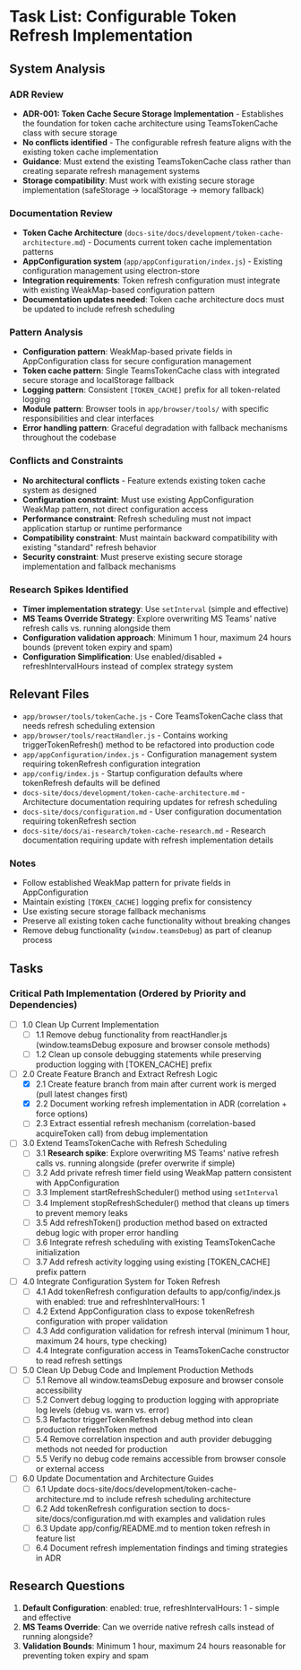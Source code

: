 # Task List: Configurable Token Refresh Implementation

<!-- toc -->

## System Analysis

### ADR Review

- **ADR-001: Token Cache Secure Storage Implementation** - Establishes the foundation for token cache architecture using TeamsTokenCache class with secure storage
- **No conflicts identified** - The configurable refresh feature aligns with the existing token cache implementation
- **Guidance**: Must extend the existing TeamsTokenCache class rather than creating separate refresh management systems
- **Storage compatibility**: Must work with existing secure storage implementation (safeStorage → localStorage → memory fallback)

### Documentation Review

- **Token Cache Architecture** (`docs-site/docs/development/token-cache-architecture.md`) - Documents current token cache implementation patterns
- **AppConfiguration system** (`app/appConfiguration/index.js`) - Existing configuration management using electron-store
- **Integration requirements**: Token refresh configuration must integrate with existing WeakMap-based configuration pattern
- **Documentation updates needed**: Token cache architecture docs must be updated to include refresh scheduling

### Pattern Analysis

- **Configuration pattern**: WeakMap-based private fields in AppConfiguration class for secure configuration management
- **Token cache pattern**: Single TeamsTokenCache class with integrated secure storage and localStorage fallback
- **Logging pattern**: Consistent `[TOKEN_CACHE]` prefix for all token-related logging
- **Module pattern**: Browser tools in `app/browser/tools/` with specific responsibilities and clear interfaces
- **Error handling pattern**: Graceful degradation with fallback mechanisms throughout the codebase

### Conflicts and Constraints

- **No architectural conflicts** - Feature extends existing token cache system as designed
- **Configuration constraint**: Must use existing AppConfiguration WeakMap pattern, not direct configuration access
- **Performance constraint**: Refresh scheduling must not impact application startup or runtime performance
- **Compatibility constraint**: Must maintain backward compatibility with existing "standard" refresh behavior
- **Security constraint**: Must preserve existing secure storage implementation and fallback mechanisms

### Research Spikes Identified

- **Timer implementation strategy**: Use `setInterval` (simple and effective)
- **MS Teams Override Strategy**: Explore overwriting MS Teams' native refresh calls vs. running alongside them
- **Configuration validation approach**: Minimum 1 hour, maximum 24 hours bounds (prevent token expiry and spam)
- **Configuration Simplification**: Use enabled/disabled + refreshIntervalHours instead of complex strategy system

## Relevant Files

- `app/browser/tools/tokenCache.js` - Core TeamsTokenCache class that needs refresh scheduling extension
- `app/browser/tools/reactHandler.js` - Contains working triggerTokenRefresh() method to be refactored into production code
- `app/appConfiguration/index.js` - Configuration management system requiring tokenRefresh configuration integration
- `app/config/index.js` - Startup configuration defaults where tokenRefresh defaults will be defined
- `docs-site/docs/development/token-cache-architecture.md` - Architecture documentation requiring updates for refresh scheduling
- `docs-site/docs/configuration.md` - User configuration documentation requiring tokenRefresh section
- `docs-site/docs/ai-research/token-cache-research.md` - Research documentation requiring update with refresh implementation details

### Notes

- Follow established WeakMap pattern for private fields in AppConfiguration
- Maintain existing `[TOKEN_CACHE]` logging prefix for consistency
- Use existing secure storage fallback mechanisms
- Preserve all existing token cache functionality without breaking changes
- Remove debug functionality (`window.teamsDebug`) as part of cleanup process

## Tasks

### Critical Path Implementation (Ordered by Priority and Dependencies)

- [ ] 1.0 Clean Up Current Implementation
  - [ ] 1.1 Remove debug functionality from reactHandler.js (window.teamsDebug exposure and browser console methods)  
  - [ ] 1.2 Clean up console debugging statements while preserving production logging with [TOKEN_CACHE] prefix

- [ ] 2.0 Create Feature Branch and Extract Refresh Logic
  - [x] 2.1 Create feature branch from main after current work is merged (pull latest changes first)
  - [x] 2.2 Document working refresh implementation in ADR (correlation + force options)
  - [ ] 2.3 Extract essential refresh mechanism (correlation-based acquireToken call) from debug implementation

- [ ] 3.0 Extend TeamsTokenCache with Refresh Scheduling  
  - [ ] 3.1 **Research spike**: Explore overwriting MS Teams' native refresh calls vs. running alongside (prefer overwrite if simple)
  - [ ] 3.2 Add private refresh timer field using WeakMap pattern consistent with AppConfiguration
  - [ ] 3.3 Implement startRefreshScheduler() method using `setInterval`
  - [ ] 3.4 Implement stopRefreshScheduler() method that cleans up timers to prevent memory leaks
  - [ ] 3.5 Add refreshToken() production method based on extracted debug logic with proper error handling
  - [ ] 3.6 Integrate refresh scheduling with existing TeamsTokenCache initialization
  - [ ] 3.7 Add refresh activity logging using existing [TOKEN_CACHE] prefix pattern

- [ ] 4.0 Integrate Configuration System for Token Refresh
  - [ ] 4.1 Add tokenRefresh configuration defaults to app/config/index.js with enabled: true and refreshIntervalHours: 1
  - [ ] 4.2 Extend AppConfiguration class to expose tokenRefresh configuration with proper validation
  - [ ] 4.3 Add configuration validation for refresh interval (minimum 1 hour, maximum 24 hours, type checking) 
  - [ ] 4.4 Integrate configuration access in TeamsTokenCache constructor to read refresh settings

- [ ] 5.0 Clean Up Debug Code and Implement Production Methods
  - [ ] 5.1 Remove all window.teamsDebug exposure and browser console accessibility
  - [ ] 5.2 Convert debug logging to production logging with appropriate log levels (debug vs. warn vs. error)
  - [ ] 5.3 Refactor triggerTokenRefresh debug method into clean production refreshToken method
  - [ ] 5.4 Remove correlation inspection and auth provider debugging methods not needed for production
  - [ ] 5.5 Verify no debug code remains accessible from browser console or external access

- [ ] 6.0 Update Documentation and Architecture Guides
  - [ ] 6.1 Update docs-site/docs/development/token-cache-architecture.md to include refresh scheduling architecture
  - [ ] 6.2 Add tokenRefresh configuration section to docs-site/docs/configuration.md with examples and validation rules
  - [ ] 6.3 Update app/config/README.md to mention token refresh in feature list
  - [ ] 6.4 Document refresh implementation findings and timing strategies in ADR

## Research Questions

1. **Default Configuration**: enabled: true, refreshIntervalHours: 1 - simple and effective
2. **MS Teams Override**: Can we override native refresh calls instead of running alongside?
3. **Validation Bounds**: Minimum 1 hour, maximum 24 hours reasonable for preventing token expiry and spam